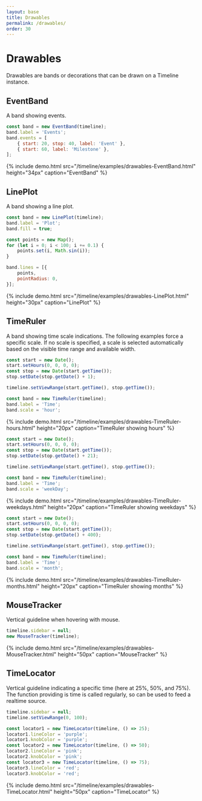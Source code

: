 ```yaml
---
layout: base
title: Drawables
permalink: /drawables/
order: 30
---
```


# Drawables

Drawables are bands or decorations that can be drawn on a Timeline instance.

## EventBand

A band showing events.

```javascript
const band = new EventBand(timeline);
band.label = 'Events';
band.events = [
    { start: 20, stop: 40, label: 'Event' },
    { start: 60, label: 'Milestone' },
];
```

{% include demo.html src="/timeline/examples/drawables-EventBand.html"
                     height="34px"
                     caption="EventBand" %}

## LinePlot

A band showing a line plot.

```javascript
const band = new LinePlot(timeline);
band.label = 'Plot';
band.fill = true;

const points = new Map();
for (let i = 0; i < 100; i += 0.1) {
    points.set(i, Math.sin(i));
}

band.lines = [{
    points,
    pointRadius: 0,
}];
```
{% include demo.html src="/timeline/examples/drawables-LinePlot.html"
                     height="30px"
                     caption="LinePlot" %}

## TimeRuler

A band showing time scale indications. The following examples force a specific scale. If no scale is specified, a scale is selected automatically based on the visible time range and available width.

```javascript
const start = new Date();
start.setHours(0, 0, 0, 0);
const stop = new Date(start.getTime());
stop.setDate(stop.getDate() + 1);

timeline.setViewRange(start.getTime(), stop.getTime());

const band = new TimeRuler(timeline);
band.label = 'Time';
band.scale = 'hour';
```

{% include demo.html src="/timeline/examples/drawables-TimeRuler-hours.html"
                     height="20px"
                     caption="TimeRuler showing hours" %}

```javascript
const start = new Date();
start.setHours(0, 0, 0, 0);
const stop = new Date(start.getTime());
stop.setDate(stop.getDate() + 21);

timeline.setViewRange(start.getTime(), stop.getTime());

const band = new TimeRuler(timeline);
band.label = 'Time';
band.scale = 'weekDay';
```

{% include demo.html src="/timeline/examples/drawables-TimeRuler-weekdays.html"
                     height="20px"
                     caption="TimeRuler showing weekdays" %}

```javascript
const start = new Date();
start.setHours(0, 0, 0, 0);
const stop = new Date(start.getTime());
stop.setDate(stop.getDate() + 400);

timeline.setViewRange(start.getTime(), stop.getTime());

const band = new TimeRuler(timeline);
band.label = 'Time';
band.scale = 'month';
```

{% include demo.html src="/timeline/examples/drawables-TimeRuler-months.html"
                     height="20px"
                     caption="TimeRuler showing months" %}

## MouseTracker

Vertical guideline when hovering with mouse.

```javascript
timeline.sidebar = null;
new MouseTracker(timeline);
```

{% include demo.html src="/timeline/examples/drawables-MouseTracker.html"
                     height="50px"
                     caption="MouseTracker" %}


## TimeLocator

Vertical guideline indicating a specific time (here at 25%, 50%, and 75%). The function providing is time is called regularly, so can be used to feed a realtime source.

```javascript
timeline.sidebar = null;
timeline.setViewRange(0, 100);

const locator1 = new TimeLocator(timeline, () => 25);
locator1.lineColor = 'purple';
locator1.knobColor = 'purple';
const locator2 = new TimeLocator(timeline, () => 50);
locator2.lineColor = 'pink';
locator2.knobColor = 'pink';
const locator3 = new TimeLocator(timeline, () => 75);
locator3.lineColor = 'red';
locator3.knobColor = 'red';
```

{% include demo.html src="/timeline/examples/drawables-TimeLocator.html"
                     height="50px"
                     caption="TimeLocator" %}
